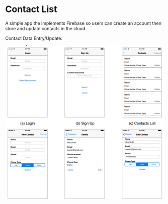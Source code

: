 # Contact List

A simple app the implements Firebase so users can create an account then store and update contacts in the cloud.

Contact Data Entry/Update:

![](screenshots/1.PNG)

